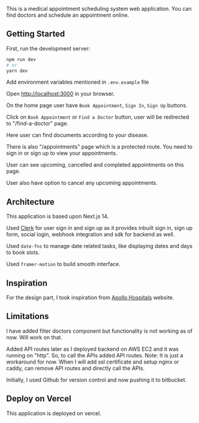 This is a medical appointment scheduling system web application. You can find doctors and schedule an appointment online.

## Getting Started

First, run the development server:

```bash
npm run dev
# or
yarn dev
```

Add environment variables mentioned in `.env.example` file

Open [http://localhost:3000](http://localhost:3000) in your browser.

On the home page user have `Book Appointment`, `Sign In`, `Sign Up` buttons.

Click on `Book Appointment` or `Find a Doctor` button, user will be redirected to "/find-a-doctor" page.

Here user can find documents according to your disease.

There is also "/appointments" page which is a protected route. You need to sign in or sign up to view your appointments.

User can see upcoming, cancelled and completed appointments on this page.

User also have option to cancel any upcoming appointments.


## Architecture

This application is based upon Next.js 14.

Used [Clerk](https://clerk.com/) for user sign in and sign up as it provides inbuilt sign in, sign up form, social login, webhook integration and sdk for backend as well.

Used `date-fns` to manage date related tasks, like displaying dates and days to book slots.

Used `framer-motion` to build smooth interface.


## Inspiration

For the design part, I took inspiration from [Apollo Hospitals](https://www.apollohospitals.com/doctors) website.

## Limitations

I have added filter doctors component but functionality is not working as of now. Will work on that.

Added API routes later as I deployed backend on AWS EC2 and it was running on "http". So, to call the APIs added API routes.
Note: It is just a workaround for now. When I will add ssl certificate and setup nginx or caddy, can remove API routes and directly call the APIs.

Initially, I used Github for version control and now pushing it to bitbucket.


## Deploy on Vercel

This application is deployed on vercel.
